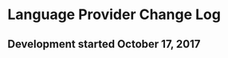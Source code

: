 Language Provider Change Log
============================

Development started October 17, 2017
------------------------------------ 